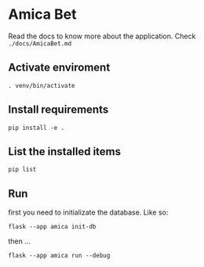 # Amica Bet

Read the docs to know more about the application. Check `./docs/AmicaBet.md`

## Activate enviroment
`. venv/bin/activate`

## Install requirements
`pip install -e .`

## List the installed items
`pip list`

## Run
first you need to initializate the database. Like so: 

`flask --app amica init-db`

then ...

`flask --app amica run --debug`
